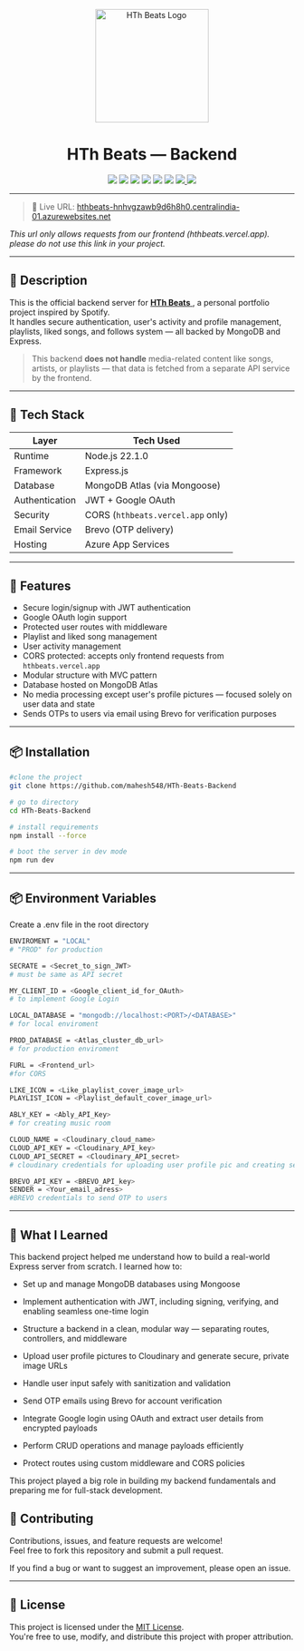 <p align="center">
  <img src="https://res.cloudinary.com/dzjflzbxz/image/upload/v1748345555/logo_s03jy9.png" alt="HTh Beats Logo" width="200"/>
</p>

<h1 align="center">HTh Beats — Backend</h1>

<p align="center">
  <img src="https://img.shields.io/badge/Node.js-22.1.0-green?logo=node.js" />
  <img src="https://img.shields.io/badge/Express.js-Framework-black?logo=express" />
  <img src="https://img.shields.io/badge/MongoDB-Atlas-green?logo=mongodb" />
  <img src="https://img.shields.io/badge/Authentication-JWT-blue" />
  <img src="https://img.shields.io/badge/OAuth-Google-red?logo=google" />
  <img src="https://img.shields.io/badge/Hosted%20on-Azure-blue?logo=microsoftazure" />
  <a href="https://hthbeats.vercel.app">
  <img src="https://img.shields.io/badge/CORS-hthbeats.vercel.app-important" />
  </a>
  <img src="https://img.shields.io/badge/License-MIT-yellow.svg" />
</p>

---

> 🔗 Live URL: [hthbeats-hnhvgzawb9d6h8h0.centralindia-01.azurewebsites.net](hthbeats-hnhvgzawb9d6h8h0.centralindia-01.azurewebsites.net)

<i>This url only allows requests from our frontend (hthbeats.vercel.app). please do not use this link in your project.</i>

---

## 📄 Description

This is the official backend server for <a href="https://github.com/mahesh548/HTh-Beats-Frontend">**HTh Beats** </a>, a personal portfolio project inspired by Spotify.  
It handles secure authentication, user's activity and profile management, playlists, liked songs, and follows system — all backed by MongoDB and Express.

> This backend **does not handle** media-related content like songs, artists, or playlists — that data is fetched from a separate API service by the frontend.

---

## 🧠 Tech Stack

| Layer          | Tech Used                         |
| -------------- | --------------------------------- |
| Runtime        | Node.js 22.1.0                    |
| Framework      | Express.js                        |
| Database       | MongoDB Atlas (via Mongoose)      |
| Authentication | JWT + Google OAuth                |
| Security       | CORS (`hthbeats.vercel.app` only) |
| Email Service  | Brevo (OTP delivery)              |
| Hosting        | Azure App Services                |

---

## 🚀 Features

- Secure login/signup with JWT authentication
- Google OAuth login support
- Protected user routes with middleware
- Playlist and liked song management
- User activity management
- CORS protected: accepts only frontend requests from `hthbeats.vercel.app`
- Modular structure with MVC pattern
- Database hosted on MongoDB Atlas
- No media processing except user's profile pictures — focused solely on user data and state
- Sends OTPs to users via email using Brevo for verification purposes

---

## 📦 Installation

```bash
#clone the project
git clone https://github.com/mahesh548/HTh-Beats-Backend

# go to directory
cd HTh-Beats-Backend

# install requirements
npm install --force

# boot the server in dev mode
npm run dev

```

---

## 📦 Environment Variables

Create a .env file in the root directory

```bash
ENVIROMENT = "LOCAL"
# "PROD" for production

SECRATE = <Secret_to_sign_JWT>
# must be same as API secret

MY_CLIENT_ID = <Google_client_id_for_OAuth>
# to implement Google Login

LOCAL_DATABASE = "mongodb://localhost:<PORT>/<DATABASE>"
# for local enviroment

PROD_DATABASE = <Atlas_cluster_db_url>
# for production enviroment

FURL = <Frontend_url>
#for CORS

LIKE_ICON = <Like_playlist_cover_image_url>
PLAYLIST_ICON = <Playlist_default_cover_image_url>

ABLY_KEY = <Ably_API_Key>
# for creating music room

CLOUD_NAME = <Cloudinary_cloud_name>
CLOUD_API_KEY = <Cloudinary_API_key>
CLOUD_API_SECRET = <Cloudinary_API_secret>
# cloudinary credentials for uploading user profile pic and creating secure url

BREVO_API_KEY = <BREVO_API_key>
SENDER = <Your_email_adress>
#BREVO credentials to send OTP to users
```

---

## 🧠 What I Learned

This backend project helped me understand how to build a real-world Express server from scratch. I learned how to:

- Set up and manage MongoDB databases using Mongoose

- Implement authentication with JWT, including signing, verifying, and enabling seamless one-time login

- Structure a backend in a clean, modular way — separating routes, controllers, and middleware

- Upload user profile pictures to Cloudinary and generate secure, private image URLs

- Handle user input safely with sanitization and validation

- Send OTP emails using Brevo for account verification

- Integrate Google login using OAuth and extract user details from encrypted payloads

- Perform CRUD operations and manage payloads efficiently

- Protect routes using custom middleware and CORS policies

This project played a big role in building my backend fundamentals and preparing me for full-stack development.

## 🤝 Contributing

Contributions, issues, and feature requests are welcome!  
Feel free to fork this repository and submit a pull request.

If you find a bug or want to suggest an improvement, please open an issue.

---

## 📝 License

This project is licensed under the [MIT License](LICENSE).  
You're free to use, modify, and distribute this project with proper attribution.
